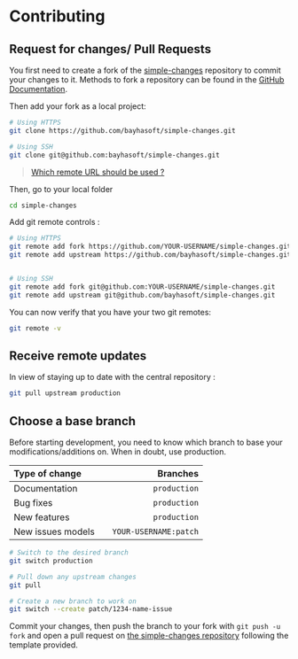 # Contributing

## Request for changes/ Pull Requests

You first need to create a fork of the [simple-changes](https://github.com/bayhasoft/simple-changes/) repository to commit your changes to it. Methods to fork a repository can be found in the [GitHub Documentation](https://docs.github.com/en/get-started/quickstart/fork-a-repo).

Then add your fork as a local project:

```sh
# Using HTTPS
git clone https://github.com/bayhasoft/simple-changes.git

# Using SSH
git clone git@github.com:bayhasoft/simple-changes.git
```

> [Which remote URL should be used ?](https://docs.github.com/en/get-started/getting-started-with-git/about-remote-repositories)

Then, go to your local folder

```sh
cd simple-changes
```

Add git remote controls :

```sh
# Using HTTPS
git remote add fork https://github.com/YOUR-USERNAME/simple-changes.git
git remote add upstream https://github.com/bayhasoft/simple-changes.git


# Using SSH
git remote add fork git@github.com:YOUR-USERNAME/simple-changes.git
git remote add upstream git@github.com/bayhasoft/simple-changes.git
```

You can now verify that you have your two git remotes:

```sh
git remote -v
```

## Receive remote updates

In view of staying up to date with the central repository :

```sh
git pull upstream production
```

## Choose a base branch

Before starting development, you need to know which branch to base your modifications/additions on. When in doubt, use production.

| Type of change                |           | Branches              |
| :------------------           |:---------:| ---------------------:|
| Documentation                 |           | `production`          |
| Bug fixes                     |           | `production`          |
| New features                  |           | `production`          |
| New issues models             |           | `YOUR-USERNAME:patch` |

```sh
# Switch to the desired branch
git switch production

# Pull down any upstream changes
git pull

# Create a new branch to work on
git switch --create patch/1234-name-issue
```

Commit your changes, then push the branch to your fork with `git push -u fork` and open a pull request on [the simple-changes repository](https://github.com/bayhasoft/simple-changes/) following the template provided.
